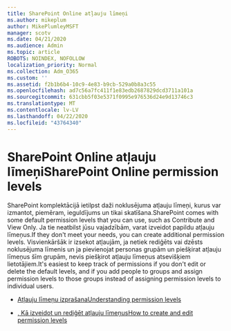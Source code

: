 ```yaml
---
title: SharePoint Online atļauju līmeņi
ms.author: mikeplum
author: MikePlumleyMSFT
manager: scotv
ms.date: 04/21/2020
ms.audience: Admin
ms.topic: article
ROBOTS: NOINDEX, NOFOLLOW
localization_priority: Normal
ms.collection: Adm_O365
ms.custom: ''
ms.assetid: f2b1b6b4-10c9-4e83-b9cb-529a0b8a3c55
ms.openlocfilehash: ad7c56a7fc411f1e83edb2687829dcd3711a101a
ms.sourcegitcommit: 631cbb5f03e5371f0995e976536d24e9d13746c3
ms.translationtype: MT
ms.contentlocale: lv-LV
ms.lasthandoff: 04/22/2020
ms.locfileid: "43764340"
---
```

# <a name="sharepoint-online-permission-levels"></a><span data-ttu-id="16430-102">SharePoint Online atļauju līmeņi</span><span class="sxs-lookup"><span data-stu-id="16430-102">SharePoint Online permission levels</span></span>

<span data-ttu-id="16430-103">SharePoint komplektācijā ietilpst daži noklusējuma atļauju līmeņi, kurus var izmantot, piemēram, ieguldījums un tikai skatīšana.</span><span class="sxs-lookup"><span data-stu-id="16430-103">SharePoint comes with some default permission levels that you can use, such as Contribute and View Only.</span></span> <span data-ttu-id="16430-104">Ja tie neatbilst jūsu vajadzībām, varat izveidot papildu atļauju līmeņus.</span><span class="sxs-lookup"><span data-stu-id="16430-104">If they don't meet your needs, you can create additional permission levels.</span></span> <span data-ttu-id="16430-105">Visvienkāršāk ir izsekot atļaujām, ja netiek rediģēts vai dzēsts noklusējuma līmenis un ja pievienojat personas grupām un piešķirat atļauju līmeņus šīm grupām, nevis piešķirot atļauju līmeņus atsevišķiem lietotājiem.</span><span class="sxs-lookup"><span data-stu-id="16430-105">It's easiest to keep track of permissions if you don't edit or delete the default levels, and if you add people to groups and assign permission levels to those groups instead of assigning permission levels to individual users.</span></span>
  
- [<span data-ttu-id="16430-106">Atļauju līmeņu izprašana</span><span class="sxs-lookup"><span data-stu-id="16430-106">Understanding permission levels</span></span>](https://go.microsoft.com/fwlink/?linkid=867071)
    
- [<span data-ttu-id="16430-107">, Kā izveidot un rediģēt atļauju līmeņus</span><span class="sxs-lookup"><span data-stu-id="16430-107">How to create and edit permission levels</span></span>](https://go.microsoft.com/fwlink/?linkid=867072)
    

